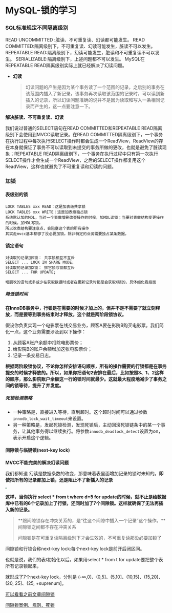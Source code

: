 # MySQL-锁的学习




### SQL标准规定不同隔离级别

READ UNCOMMITTED :脏读、不可重复读、幻读都可能发生。
READ COMMITTED:隔离级别下，不可重复读、幻读可能发生，脏读不可以发生。
REPEATABLE READ:隔离级别下，幻读可能发生，脏读和不可重复读不可以发生。
SERIALIZABLE:隔离级别下，上述问题都不可以发生。
MySQL在REPEATABLE READ隔离级别实际上就已经解决了幻读问题。

<!--more-->

- **幻读**

  > 幻读问题的产生是因为某个事务读了一个范围的记录，之后别的事务在该范围内插入了新记录，该事务再次读取该范围的记录时，可以读到新插入的记录，所以幻读问题准确的说并不是因为读取和写入一条相同记录而产生的，这一点要注意一下。

**解决脏读、不可重复读、幻读**

我们说过普通的SELECT语句在READ COMMITTED和REPEATABLE READ隔离级别下会使用到MVCC读取记录。在READ COMMITTED隔离级别下，一个事务在执行过程中每次执行SELECT操作时都会生成一个ReadView，ReadView的存在本身就保证了事务不可以读取到未提交的事务所做的更改，也就是避免了脏读现象；REPEATABLE READ隔离级别下，一个事务在执行过程中只有第一次执行SELECT操作才会生成一个ReadView，之后的SELECT操作都复用这个ReadView，这样也就避免了不可重复读和幻读的问题。



### 加锁

#### 表级别的锁

```
LOCK TABLES xxx READ：这是加表级共享锁 
LOCK TABLES xxx WRITE：这是加表级独占锁
系统默认加的MDL，当对一个表做增删改查操作的时候，加MDL读锁；当要对表做结构变更操作的时候，加MDL写锁。
所以改表结构要注意点，会阻塞这个表的所有操作
其实走mvcc基本都够了没必要加锁。除非特定的业务需要独占某条数据。
```

#### 锁定语句

```
对读取的记录加S锁： 共享锁相互不互斥
SELECT ... LOCK IN SHARE MODE;
对读取的记录加X锁： 排它锁与锁都互斥
SELECT ... FOR UPDATE;

增删改的语句或多或少在获取数据时或者在更新记录时都是会获取X锁的，具体细化看后面
```

##### 降低锁时间

**在InnoDB事务中，行锁是在需要的时候才加上的，但并不是不需要了就立刻释放，而是要等到事务结束时才释放。这个就是两阶段锁协议。**

假设你负责实现一个电影票在线交易业务，顾客A要在影院B购买电影票。我们简化一点，这个业务需要涉及到以下操作：

1. 从顾客A账户余额中扣除电影票价；
2. 给影院B的账户余额增加这张电影票价；
3. 记录一条交易日志。

**根据两阶段锁协议，不论你怎样安排语句顺序，所有的操作需要的行锁都是在事务提交的时候才释放的。所以，如果你把语句2安排在最后，比如按照3、1、2这样的顺序，那么影院账户余额这一行的锁时间就最少。这就最大程度地减少了事务之间的锁等待，提升了并发度。**



##### 死锁检测策略

- 一种策略是，直接进入等待，直到超时。这个超时时间可以通过参数`innodb_lock_wait_timeout`来设置。
- 另一种策略是，发起死锁检测，发现死锁后，主动回滚死锁链条中的某一个事务，让其他事务得以继续执行。将参数`innodb_deadlock_detect`设置为on，表示开启这个逻辑。



#### 间隙锁与临键锁(**next-key lock**)

**MVCC不能完美的解决幻读问题**

我们都知道 幻读是数据条数的改变，那意味着表里面增加记录的锁时未知的。**即使把所有的记录都加上锁，还是阻止不了新插入的记录**

<img src="https://yakax-version2.oss-cn-chengdu.aliyuncs.com/blog/mysql/trx/nextlock.png!print" style="zoom: 33%;" />

**这样，当你执行 select * from t where d=5 for update的时候，就不止是给数据库中已有的6个记录加上了行锁，还同时加了7个间隙锁。这样就确保了无法再插入新的记录。**

> **跟间隙锁存在冲突关系的，是“往这个间隙中插入一个记录”这个操作。**间隙锁之间都不存在冲突关系
>
> 间隙锁是在可重复读隔离级别下才会生效的，不可重复读那没必要加锁了

间隙锁和行锁合称next-key lock:每个next-key lock是前开后闭区间。

也就是说，我们的表t初始化以后。如果用select * from t for update要把整个表所有记录锁起来，

就形成了7个next-key lock，分别是 (-∞,0]、(0,5]、(5,10]、(10,15]、(15,20]、(20, 25]、(25, +suprenum]。

[可以看看之前文章间隙锁](https://yakax.gitee.io/mysql%E6%80%A7%E8%83%BD%E8%B0%83%E4%BC%984innodb%E5%AD%98%E5%82%A8%E5%BC%95%E6%93%8E%E7%9A%84%E4%BA%8B%E5%8A%A1/#next-key-locks%E4%B8%B4%E9%94%AE%E9%94%81innodb)

[间隙锁案例、规则、死锁](https://yakax.gitee.io/mysql-锁-间隙锁案例篇/)




